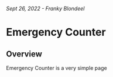 *Sept 26, 2022 - Franky Blondeel*

# Emergency Counter
## Overview
Emergency Counter is a very simple page 
